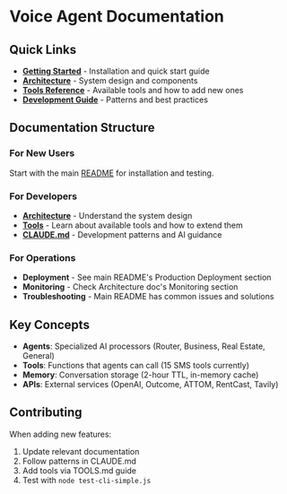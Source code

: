 # Voice Agent Documentation

## Quick Links

- **[Getting Started](../README.md)** - Installation and quick start guide
- **[Architecture](./ARCHITECTURE.md)** - System design and components
- **[Tools Reference](./TOOLS.md)** - Available tools and how to add new ones
- **[Development Guide](../CLAUDE.md)** - Patterns and best practices

## Documentation Structure

### For New Users

Start with the main [README](../README.md) for installation and testing.

### For Developers

- **[Architecture](./ARCHITECTURE.md)** - Understand the system design
- **[Tools](./TOOLS.md)** - Learn about available tools and how to extend them
- **[CLAUDE.md](../CLAUDE.md)** - Development patterns and AI guidance

### For Operations

- **Deployment** - See main README's Production Deployment section
- **Monitoring** - Check Architecture doc's Monitoring section
- **Troubleshooting** - Main README has common issues and solutions

## Key Concepts

- **Agents**: Specialized AI processors (Router, Business, Real Estate, General)
- **Tools**: Functions that agents can call (15 SMS tools currently)
- **Memory**: Conversation storage (2-hour TTL, in-memory cache)
- **APIs**: External services (OpenAI, Outcome, ATTOM, RentCast, Tavily)

## Contributing

When adding new features:

1. Update relevant documentation
2. Follow patterns in CLAUDE.md
3. Add tools via TOOLS.md guide
4. Test with `node test-cli-simple.js`
